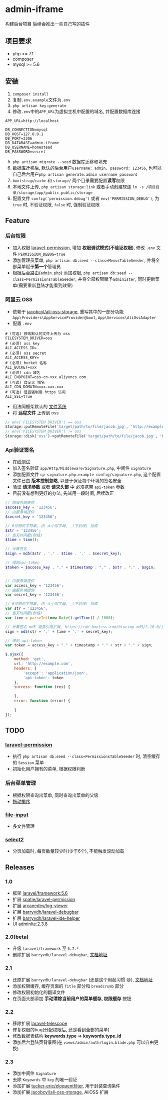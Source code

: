 # admin-iframe

构建后台项目
后续会推出一些自己写的插件

## 项目要求

- php >= 7.1
- composer
- mysql >= 5.6

## 安装

1. `composer install`
2. 复制`.env.example`文件为`.env`
3. `php artisan key:generate`
4. 修改`.env`中的`APP_URL`为虚拟主机中配置的域名, 并配置数据库连接
```
APP_URL=http://localhost

DB_CONNECTION=mysql
DB_HOST=127.0.0.1
DB_PORT=3306
DB_DATABASE=admin-iframe
DB_USERNAME=homestead
DB_PASSWORD=secret
```
5. `php artisan migrate --seed` 数据库迁移和填充
6. 数据库迁移后, 默认的后台用户`username: admin, password: 123456`, 也可以自己后台用户`php artisan generate:admin username password`
7. `bootstrap/cache` 和 `storage/` 两个目录需要配置**读写**权限
8. 本地文件上传, `php artisan storage:link` 或者手动创建软连 `ln -s /项目目录/storage/app/public public/storage`
9. 配置文件 `config('permission.debug')` 或者 `env('PERMISSION_DEBUG')`; 为 `true` 时, 不验证权限, `false` 时, 强制验证权限

## Feature

### 后台权限

- 加入权限 [laravel-permission](https://github.com/spatie/laravel-permission), 增加 **权限调试模式(不验证权限)**, 修改 `.env` 文件 `PERMISSION_DEBUG=true`
- 添加管理员菜单, `php artisan db:seed --class=MenusTableSeeder`, 并将全部菜单赋予**第一个**管理员
- 根据后台路由(`admin.php`) 添加权限, `php artisan db:seed --class=PermissionsTableSeeder`, 并将全部权限赋予`administer`, 同时更新菜单(需要重新登陆才能看到效果)

### 阿里云 OSS

- 依赖于 [jacobcyl/ali-oss-storage](https://github.com/jacobcyl/Aliyun-oss-storage), 重写其中的一部分功能 `App\Providers\AppServiceProvider@boot`, `App\Services\AliOssAdapter`
- 配置 `.env`

```
# (可选) 修改默认的文件上传为 oss
FILESYSTEM_DRIVER=oss
# (必须) oss key
ALI_ACCESS_ID=
# (必须) oss secret
ALI_ACCESS_KEY=
# (必须) bucket 名称
ALI_BUCKET=xxx
# (必须) cdn 域名
ALI_ENDPOINT=oss-cn-xxx.aliyuncs.com
# (可选) 自定义 域名
ALI_CDN_DOMAIN=xxx.xxx.xxx
# (可选) 是否强制用 https 访问
ALI_SSL=true
```

- 用法同框架默认的 [文件系统](https://learnku.com/docs/laravel/5.7/filesystem/2281)
- 将 **远程文件** 上传到 oss

```php
// env('FILESYSTEM_DRIVER') == oss
Storage::putRemoteFile('target/path/to/file/jacob.jpg', 'http://example.com/jacob.jpg');
// env('FILESYSTEM_DRIVER') != oss
Storage::disk('oss')->putRemoteFile('target/path/to/file/jacob.jpg', 'http://example.com/jacob.jpg');
```

### Api验证签名

- [在线测试](http://lengshifu.hmily.club/sign)
- 加入签名验证 `app/Http/Middleware/Signature.php`, 中间件 `signature`
- 添加配置文件 `cp signature.php.example config/signature.php`, 这个配置文件已由 **版本控制忽略**, 以便于保证每个环境的签名安全
- 验证 **请求参数** 或者 **请求头部** 中 必须携带 `api-token` 参数
- 目前没有想到更好的办法, 先试用一段时间, 后续改正

```php
// 由服务端提供
$access_key = '123456';
// 由服务端提供
$secret_key = '123456';

// 6位随机字符串, 由 大小写字母, _(下划线) 组成
$str = '123456';
// 当天时间戳(秒级)
$time = time();

// 计算签名
$sign = md5($str . '.' . $time . '.' . $secret_key);

// 得到api-token
$token = $access_key . "." + $timestamp . "." . $str . "." . $sgin;
```

```javascript

// 由服务端提供
var access_key = '123456';
// 由服务端提供
var secret_key = '123456';

// 6位随机字符串, 由 大小写字母, _(下划线) 组成
var str = '123456';
// 当天时间戳(秒级)
var time = parseInt(new Date().getTime() / 1000);

// 计算签名 md5 需要引用扩展, https://cdn.bootcss.com/blueimp-md5/2.10.0/js/md5.min.js
sign = md5(str + '.' + time + '.' + secret_key);

// 得到 api-token
var token = access_key + "." + timestamp + "." + str + "." + sign;

$.ajax({
    method: 'get',
    url: 'http://example.com',
    headers: {
        'accept': 'application/json',
        'api-token': token
    },
    success: function (res) {

    },
    error: function (error) {
        
    }
});
```

## TODO

### [laravel-permission](https://github.com/spatie/laravel-permission)

- 执行 `php artisan db:seed --class=PermissionsTableSeeder` 时, 清空缓存的 `Session` 菜单
- 初始化用户拥有的菜单, 根据权限判断

### 后台菜单管理

- 根据权限查询出菜单, 同时查询出菜单的父级
- [拖动排序](https://github.com/RubaXa/Sortable)

### [file-input](http://plugins.krajee.com/file-input)

- 多文件管理

### [select2](https://select2.org/)

- 分页加载时, 每页数量较少时(少于6个), 不能触发滚动加载

## Releases

### 1.0

- 框架 [laravel/framework:5.6](https://learnku.com/docs/laravel/5.7)
- 扩展 [spatie/laravel-permission](https://github.com/spatie/laravel-permission)
- 扩展 [arcanedev/log-viewer](https://github.com/ARCANEDEV/LogViewer)
- 扩展 [barryvdh/laravel-debugbar](https://github.com/barryvdh/laravel-debugbar)
- 扩展 [barryvdh/laravel-ide-helper](https://github.com/barryvdh/laravel-ide-helper)
- UI [adminlte:2.3.8](https://adminlte.io)

### 2.0(beta)

- 升级 `laravel/framework` 至 `5.7.*` 
- 删除扩展 `barryvdh/laravel-debugbar`, [文档地址](https://github.com/barryvdh/laravel-debugbar)

### 2.1

- 还原扩展 `barryvdh/laravel-debugbar` (还是这个用起习惯 :smile:), [文档地址](https://github.com/barryvdh/laravel-debugbar)
- 添加权限缓存, 缓存页面的 `Title` 部分和 `breadcrumb` 部分 
- 修改权限初始化的翻译文件
- 在页面头部添加 **手动清除当前用户的菜单缓存, 权限缓存** 按钮

### 2.2

- 移除扩展 [laravel-telescope](https://laravel.com/docs/5.7/telescope)
- 修复权限的bug(分配权限后, 还是看到全部的菜单)
- 修改数据表结构 **keywords.type** => **keywords.type_id**
- 添加后台登陆页背景图(在 `views/admin/auth/login.blade.php` 可以自由更换)

### 2.3

- 添加中间件 `Signature`
- 去除 `Keyowrds` 中 `key` 的唯一验证
- 添加扩展 [tucker-eric/eloquentfilter](https://github.com/Tucker-Eric/EloquentFilter), 用于封装查询条件
- 添加扩展 [jacobcyl/ali-oss-storage](https://github.com/jacobcyl/Aliyun-oss-storage), AliOSS 扩展

